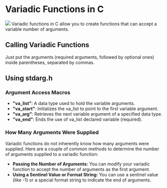 # Variadic Functions in C
![](https://media.tenor.com/VqoQZNqYdkQAAAAC/more-i-want-more.gif)
Variadic functions in C allow you to create functions that can accept a variable number of arguments.

## Calling Variadic Functions
Just put the arguments (required arguments, followed by optional ones) inside parentheses, separated by commas.

## Using stdarg.h
### Argument Access Macros
- **"va_list"**: A data type used to hold the variable arguments.
- **"va_start"**: Initializes the va_list to point to the first variable argument.
- **"va_arg"**: Retrieves the next variable argument of a specified data type.
- **"va_end"**: Ends the use of va_list declared variable (required).

### How Many Arguments Were Supplied
Variadic functions do not inherently know how many arguments were supplied.
Here are a couple of common methods to determine the number of arguments supplied to a variadic function:
- **Passing the Number of Arguments:** You can modify your variadic function to accept the number of arguments as the first argument. 
- **Using a Sentinel Value or Format String:** You can use a sentinel value (like -1) or a special format string to indicate the end of arguments. 
